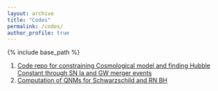 ```yaml
---
layout: archive
title: "Codes"
permalink: /codes/
author_profile: true
---
```


{% include base_path %}

1. [Code repo for constraining Cosmological model and finding Hubble Constant through SN Ia and GW merger events](https://github.com/AshleyChraya/HubbleConstant-ConstraintsForVCG)
2. [Computation of QNMs for Schwarzschild and RN BH](https://github.com/AshleyChraya/QNM_Vritika)